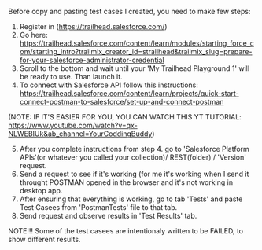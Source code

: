 Before copy and pasting test cases I created, you need to make few steps:

1. Register in (https://trailhead.salesforce.com/)
2.  Go here: https://trailhead.salesforce.com/content/learn/modules/starting_force_com/starting_intro?trailmix_creator_id=strailhead&trailmix_slug=prepare-for-your-salesforce-administrator-credential
3.  Scroll to the bottom and wait until your 'My Trailhead Playground 1' will be ready to use. Than launch it.
4.  To connect with Salesforce API follow this instructions:
https://trailhead.salesforce.com/content/learn/projects/quick-start-connect-postman-to-salesforce/set-up-and-connect-postman

(NOTE: IF IT'S EASIER FOR YOU, YOU CAN WATCH THIS YT TUTORIAL: https://www.youtube.com/watch?v=qx-NLWEBIUk&ab_channel=YourCoddingBuddy)

5. After you complete instructions from step 4. go to 'Salesforce Platform APIs'(or whatever you called your collection)/ REST(folder) / 'Version' request.
6. Send a request to see if it's working (for me it's working when I send it throught POSTMAN opened in the browser and it's not working in desktop app.
7. After ensuring that everything is working, go to tab 'Tests' and paste Test Casees from 'PostmanTests' file to that tab.
8. Send request and observe results in 'Test Results' tab.

NOTE!!! Some of the test casees are intentionaly written to be FAILED, to show different results.
